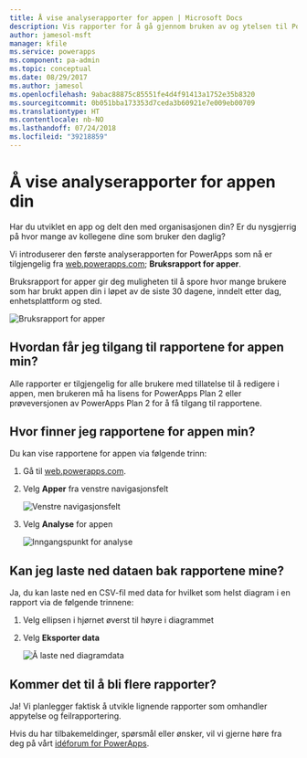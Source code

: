 ```yaml
---
title: Å vise analyserapporter for appen | Microsoft Docs
description: Vis rapporter for å gå gjennom bruken av og ytelsen til PowerApps-appene.
author: jamesol-msft
manager: kfile
ms.service: powerapps
ms.component: pa-admin
ms.topic: conceptual
ms.date: 08/29/2017
ms.author: jamesol
ms.openlocfilehash: 9abac88875c85551fe4d4f91413a1752e35b8320
ms.sourcegitcommit: 0b051bba173353d7ceda3b60921e7e009eb00709
ms.translationtype: HT
ms.contentlocale: nb-NO
ms.lasthandoff: 07/24/2018
ms.locfileid: "39218859"
---
```

# <a name="view-analytics-reports-for-your-app"></a>Å vise analyserapporter for appen din
Har du utviklet en app og delt den med organisasjonen din?  Er du nysgjerrig på hvor mange av kollegene dine som bruker den daglig?

Vi introduserer den første analyserapporten for PowerApps som nå er tilgjengelig fra [web.powerapps.com](https://web.powerapps.com?utm_source=padocs&utm_medium=linkinadoc&utm_campaign=referralsfromdoc); **Bruksrapport for apper**.

Bruksrapport for apper gir deg muligheten til å spore hvor mange brukere som har brukt appen din i løpet av de siste 30 dagene, inndelt etter dag, enhetsplattform og sted.

![Bruksrapport for apper](./media/app-analytics/analytics.png)

## <a name="how-do-i-get-access-to-my-apps-reports"></a>Hvordan får jeg tilgang til rapportene for appen min?
Alle rapporter er tilgjengelig for alle brukere med tillatelse til å redigere i appen, men brukeren må ha lisens for PowerApps Plan 2 eller prøveversjonen av PowerApps Plan 2 for å få tilgang til rapportene.

## <a name="where-do-i-find-my-apps-reports"></a>Hvor finner jeg rapportene for appen min?
Du kan vise rapportene for appen via følgende trinn:

1. Gå til [web.powerapps.com](https://web.powerapps.com?utm_source=padocs&utm_medium=linkinadoc&utm_campaign=referralsfromdoc).
2. Velg **Apper** fra venstre navigasjonsfelt
   
    ![Venstre navigasjonsfelt](./media/app-analytics/left-nav.png)
3. Velg **Analyse** for appen
   
    ![Inngangspunkt for analyse](./media/app-analytics/analytics-entry-point.png)

## <a name="can-i-download-the-data-behind-my-reports"></a>Kan jeg laste ned dataen bak rapportene mine?
Ja, du kan laste ned en CSV-fil med data for hvilket som helst diagram i en rapport via de følgende trinnene:

1. Velg ellipsen i hjørnet øverst til høyre i diagrammet
2. Velg **Eksporter data**
   
    ![Å laste ned diagramdata](./media/app-analytics/analytics-download.png)

## <a name="are-there-going-to-be-any-other-reports"></a>Kommer det til å bli flere rapporter?
Ja! Vi planlegger faktisk å utvikle lignende rapporter som omhandler appytelse og feilrapportering.

Hvis du har tilbakemeldinger, spørsmål eller ønsker, vil vi gjerne høre fra deg på vårt [idéforum for PowerApps](https://powerusers.microsoft.com/t5/PowerApps-Ideas/idb-p/PowerAppsIdeas).

